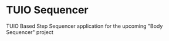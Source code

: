 TUIO Sequencer
==============

TUIO Based Step Sequencer application for the upcoming "Body Sequencer" project
